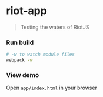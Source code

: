 # riot-app

> Testing the waters of RiotJS

### Run build

```bash
# -w to watch module files
webpack -w
```

### View demo

Open `app/index.html` in your browser
